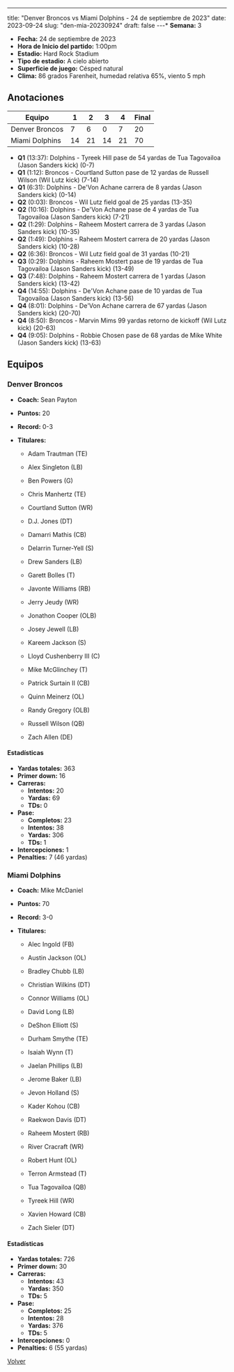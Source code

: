 ---
title: "Denver Broncos vs Miami Dolphins - 24 de septiembre de 2023"
date: 2023-09-24
slug: "den-mia-20230924"
draft: false
---* **Semana:** 3
* **Fecha:** 24 de septiembre de 2023
* **Hora de Inicio del partido:** 1:00pm
* **Estadio:** Hard Rock Stadium
* **Tipo de estadio:** A cielo abierto
* **Superficie de juego:** Césped natural
* **Clima:** 86 grados Farenheit, humedad relativa 65%, viento 5 mph




## Anotaciones
| Equipo | 1 | 2 | 3 | 4 | Final |
|--------|---|---|---|---|-------|
| Denver Broncos  | 7 | 6 | 0 | 7  | 20 |
| Miami Dolphins  | 14 | 21 | 14 | 21  | 70 |
* **Q1** (13:37): Dolphins - Tyreek Hill pase de 54 yardas de Tua Tagovailoa (Jason Sanders kick) (0-7)
* **Q1** (1:12): Broncos - Courtland Sutton pase de 12 yardas de Russell Wilson (Wil Lutz kick) (7-14)
* **Q1** (6:31): Dolphins - De'Von Achane carrera de 8 yardas (Jason Sanders kick) (0-14)
* **Q2** (0:03): Broncos - Wil Lutz field goal de 25 yardas (13-35)
* **Q2** (10:16): Dolphins - De'Von Achane pase de 4 yardas de Tua Tagovailoa (Jason Sanders kick) (7-21)
* **Q2** (1:29): Dolphins - Raheem Mostert carrera de 3 yardas (Jason Sanders kick) (10-35)
* **Q2** (1:49): Dolphins - Raheem Mostert carrera de 20 yardas (Jason Sanders kick) (10-28)
* **Q2** (6:36): Broncos - Wil Lutz field goal de 31 yardas (10-21)
* **Q3** (0:29): Dolphins - Raheem Mostert pase de 19 yardas de Tua Tagovailoa (Jason Sanders kick) (13-49)
* **Q3** (7:48): Dolphins - Raheem Mostert carrera de 1 yardas (Jason Sanders kick) (13-42)
* **Q4** (14:55): Dolphins - De'Von Achane pase de 10 yardas de Tua Tagovailoa (Jason Sanders kick) (13-56)
* **Q4** (8:01): Dolphins - De'Von Achane carrera de 67 yardas (Jason Sanders kick) (20-70)
* **Q4** (8:50): Broncos - Marvin Mims 99 yardas retorno de kickoff (Wil Lutz kick) (20-63)
* **Q4** (9:05): Dolphins - Robbie Chosen pase de 68 yardas de Mike White (Jason Sanders kick) (13-63)


## Equipos


### Denver Broncos
* **Coach:** Sean Payton
* **Puntos:** 20
* **Record:** 0-3
* **Titulares:** 

  * Adam Trautman (TE) 

  * Alex Singleton (LB) 

  * Ben Powers (G) 

  * Chris Manhertz (TE) 

  * Courtland Sutton (WR) 

  * D.J. Jones (DT) 

  * Damarri Mathis (CB) 

  * Delarrin Turner-Yell (S) 

  * Drew Sanders (LB) 

  * Garett Bolles (T) 

  * Javonte Williams (RB) 

  * Jerry Jeudy (WR) 

  * Jonathon Cooper (OLB) 

  * Josey Jewell (LB) 

  * Kareem Jackson (S) 

  * Lloyd Cushenberry III (C) 

  * Mike McGlinchey (T) 

  * Patrick Surtain II (CB) 

  * Quinn Meinerz (OL) 

  * Randy Gregory (OLB) 

  * Russell Wilson (QB) 

  * Zach Allen (DE) 

#### Estadísticas
* **Yardas totales:** 363
* **Primer down:** 16
* **Carreras:**
  * **Intentos:** 20
  * **Yardas:** 69
  * **TDs:** 0
* **Pase:**
  * **Completos:** 23
  * **Intentos:** 38
  * **Yardas:** 306
  * **TDs:** 1
* **Intercepciones:** 1
* **Penalties:** 7 (46 yardas)

### Miami Dolphins
* **Coach:** Mike McDaniel
* **Puntos:** 70
* **Record:** 3-0
* **Titulares:** 

  * Alec Ingold (FB) 

  * Austin Jackson (OL) 

  * Bradley Chubb (LB) 

  * Christian Wilkins (DT) 

  * Connor Williams (OL) 

  * David Long (LB) 

  * DeShon Elliott (S) 

  * Durham Smythe (TE) 

  * Isaiah Wynn (T) 

  * Jaelan Phillips (LB) 

  * Jerome Baker (LB) 

  * Jevon Holland (S) 

  * Kader Kohou (CB) 

  * Raekwon Davis (DT) 

  * Raheem Mostert (RB) 

  * River Cracraft (WR) 

  * Robert Hunt (OL) 

  * Terron Armstead (T) 

  * Tua Tagovailoa (QB) 

  * Tyreek Hill (WR) 

  * Xavien Howard (CB) 

  * Zach Sieler (DT) 

#### Estadísticas
* **Yardas totales:** 726
* **Primer down:** 30
* **Carreras:**
  * **Intentos:** 43
  * **Yardas:** 350
  * **TDs:** 5
* **Pase:**
  * **Completos:** 25
  * **Intentos:** 28
  * **Yardas:** 376
  * **TDs:** 5
* **Intercepciones:** 0
* **Penalties:** 6 (55 yardas)


[Volver](/historia/2023)
